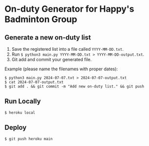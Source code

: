 # On-duty Generator for Happy's Badminton Group

## Generate a new on-duty list

1. Save the registered list into a file called `YYYY-MM-DD.txt`.
2. Run `$ python3 main.py YYYY-MM-DD.txt > YYYY-MM-DD-output.txt`.
3. Git add and commit your generated file.

Example (please name the filenames with proper dates):

```
$ python3 main.py 2024-07-07.txt > 2024-07-07-output.txt
$ cat 2024-07-07-output.txt
$ git add . && git commit -m "Add new on-duty list." && git push
```

## Run Locally

```
$ heroku local
```

## Deploy

```
$ git push heroku main
```
